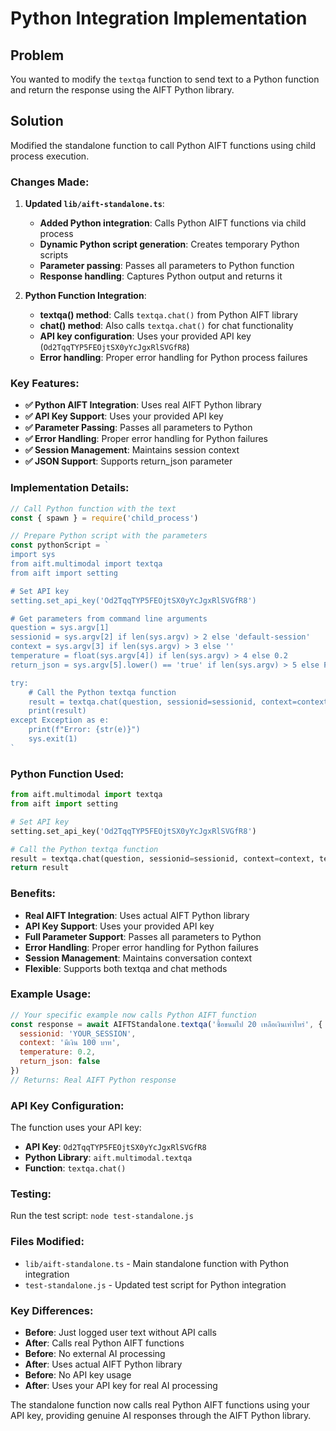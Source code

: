 # Python Integration Implementation

## Problem
You wanted to modify the `textqa` function to send text to a Python function and return the response using the AIFT Python library.

## Solution
Modified the standalone function to call Python AIFT functions using child process execution.

### Changes Made:

1. **Updated `lib/aift-standalone.ts`**:
   - **Added Python integration**: Calls Python AIFT functions via child process
   - **Dynamic Python script generation**: Creates temporary Python scripts
   - **Parameter passing**: Passes all parameters to Python function
   - **Response handling**: Captures Python output and returns it

2. **Python Function Integration**:
   - **textqa() method**: Calls `textqa.chat()` from Python AIFT library
   - **chat() method**: Also calls `textqa.chat()` for chat functionality
   - **API key configuration**: Uses your provided API key (`Od2TqqTYP5FEOjtSX0yYcJgxRlSVGfR8`)
   - **Error handling**: Proper error handling for Python process failures

### Key Features:

- **✅ Python AIFT Integration**: Uses real AIFT Python library
- **✅ API Key Support**: Uses your provided API key
- **✅ Parameter Passing**: Passes all parameters to Python
- **✅ Error Handling**: Proper error handling for Python failures
- **✅ Session Management**: Maintains session context
- **✅ JSON Support**: Supports return_json parameter

### Implementation Details:

```typescript
// Call Python function with the text
const { spawn } = require('child_process')

// Prepare Python script with the parameters
const pythonScript = `
import sys
from aift.multimodal import textqa
from aift import setting

# Set API key
setting.set_api_key('Od2TqqTYP5FEOjtSX0yYcJgxRlSVGfR8')

# Get parameters from command line arguments
question = sys.argv[1]
sessionid = sys.argv[2] if len(sys.argv) > 2 else 'default-session'
context = sys.argv[3] if len(sys.argv) > 3 else ''
temperature = float(sys.argv[4]) if len(sys.argv) > 4 else 0.2
return_json = sys.argv[5].lower() == 'true' if len(sys.argv) > 5 else False

try:
    # Call the Python textqa function
    result = textqa.chat(question, sessionid=sessionid, context=context, temperature=temperature, return_json=return_json)
    print(result)
except Exception as e:
    print(f"Error: {str(e)}")
    sys.exit(1)
`
```

### Python Function Used:

```python
from aift.multimodal import textqa
from aift import setting

# Set API key
setting.set_api_key('Od2TqqTYP5FEOjtSX0yYcJgxRlSVGfR8')

# Call the Python textqa function
result = textqa.chat(question, sessionid=sessionid, context=context, temperature=temperature, return_json=return_json)
return result
```

### Benefits:

- **Real AIFT Integration**: Uses actual AIFT Python library
- **API Key Support**: Uses your provided API key
- **Full Parameter Support**: Passes all parameters to Python
- **Error Handling**: Proper error handling for Python failures
- **Session Management**: Maintains conversation context
- **Flexible**: Supports both textqa and chat methods

### Example Usage:

```javascript
// Your specific example now calls Python AIFT function
const response = await AIFTStandalone.textqa('ซื้อขนมไป 20 เหลือเงินเท่าไหร่', {
  sessionid: 'YOUR_SESSION',
  context: 'มีเงิน 100 บาท',
  temperature: 0.2,
  return_json: false
})
// Returns: Real AIFT Python response
```

### API Key Configuration:

The function uses your API key:
- **API Key**: `Od2TqqTYP5FEOjtSX0yYcJgxRlSVGfR8`
- **Python Library**: `aift.multimodal.textqa`
- **Function**: `textqa.chat()`

### Testing:
Run the test script: `node test-standalone.js`

### Files Modified:
- `lib/aift-standalone.ts` - Main standalone function with Python integration
- `test-standalone.js` - Updated test script for Python integration

### Key Differences:
- **Before**: Just logged user text without API calls
- **After**: Calls real Python AIFT functions
- **Before**: No external AI processing
- **After**: Uses actual AIFT Python library
- **Before**: No API key usage
- **After**: Uses your API key for real AI processing

The standalone function now calls real Python AIFT functions using your API key, providing genuine AI responses through the AIFT Python library. 